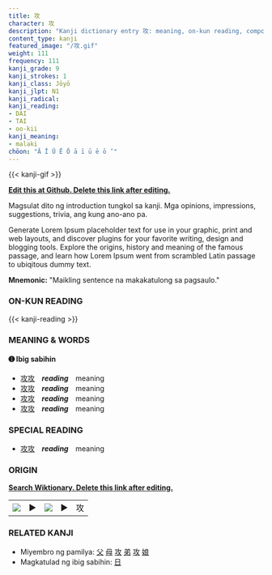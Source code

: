 ```yaml
---
title: 攻
character: 攻
description: "Kanji dictionary entry 攻: meaning, on-kun reading, compounds, origin, related kanji"
content_type: kanji
featured_image: "/攻.gif"
weight: 111
frequency: 111
kanji_grade: 9
kanji_strokes: 1
kanji_class: Jōyō
kanji_jlpt: N1
kanji_radical: 
kanji_reading: 
- DAI
- TAI
- oo-kii
kanji_meaning:
- malaki
chōon: "Ā Ī Ū Ē Ō ā ī ū ē ō ’"
---
```

[//]: # (Don't edit the line below. Kanji animated GIF code is automatically generated.)
{{< kanji-gif >}}

[//]: # (Edit below this line.)

**[Edit this at Github. Delete this link after editing.](https://github.com/tim0g/tim/tree/main/content/kanji/攻/index.md)**

Magsulat dito ng introduction tungkol sa kanji. Mga opinions, impressions, suggestions, trivia, ang kung ano-ano pa.

Generate Lorem Ipsum placeholder text for use in your graphic, print and web layouts, and discover plugins for your favorite writing, design and blogging tools. Explore the origins, history and meaning of the famous passage, and learn how Lorem Ipsum went from scrambled Latin passage to ubiqitous dummy text.
 
**Mnemonic:** "Maikling sentence na makakatulong sa pagsaulo."

### ON-KUN READING

[//]: # (Don't edit the line below. ON-KUN READING code is automatically generated.)
{{< kanji-reading >}}

### MEANING & WORDS

#### ➊ **Ibig sabihin**
  - [攻](../攻)[攻](../攻)　***reading***　meaning
  - [攻](../攻)[攻](../攻)　***reading***　meaning
  - [攻](../攻)[攻](../攻)　***reading***　meaning
  - [攻](../攻)[攻](../攻)　***reading***　meaning

### SPECIAL READING
  - [攻](../攻)[攻](../攻)　***reading***　meaning

### ORIGIN

**[Search Wiktionary. Delete this link after editing.](https://wiktionary.org/wiki/攻)**
<table class="kanji-table"><tr><td>
<img src="60px-攻-bronze.svg.png">
</td><td>▶</td><td>
<img src="60px-攻-oracle.svg.png">
</td><td>▶</td>
<td class="kanji-origin">攻</td>
</tr></table>

### RELATED KANJI
- Miyembro ng pamilya: [父](../父) [母](../母) [攻](../攻) [弟](../弟) [攻](../攻) [娘](../娘)
- Magkatulad ng ibig sabihin: [日](../日)
